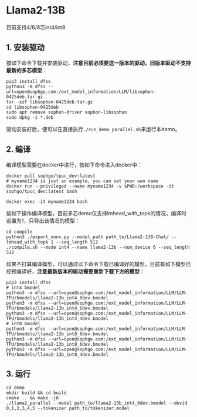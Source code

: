 # Llama2-13B
目前支持4/6/8芯int4/int8
## 1. 安装驱动
按如下命令下载并安装驱动，**注意目前必须要这一版本的驱动，旧版本驱动不支持最新的多芯模型**：
```shell
pip3 install dfss
python3 -m dfss --url=open@sophgo.com:/ext_model_information/LLM/libsophon-0425deb.tar.gz
tar -xzf libsophon-0425deb.tar.gz
cd libsophon-0425deb
sudo apt remove sophon-driver sophon-libsophon
sudo dpkg -i *.deb

```
驱动安装好后，便可以在直接执行`./run_demo_parallel.sh`来运行本demo。

## 2. 编译
编译模型需要在docker中进行，按如下命令进入docker中：
```shell
docker pull sophgo/tpuc_dev:latest
# myname1234 is just an example, you can set your own name
docker run --privileged --name myname1234 -v $PWD:/workspace -it sophgo/tpuc_dev:latest bash

docker exec -it myname1234 bash
```

按如下操作编译模型，目前多芯demo仅支持lmhead_with_topk的情况，编译时设置为1，只导出该情况的模型：
```shell
cd compile
python3 ./export_onnx.py --model_path path_to/Llama2-13B-Chat/ --lmhead_with_topk 1 --seq_length 512
./compile.sh --mode int4 --name llama2-13b --num_device 6 --seq_length 512
```

如果不打算编译模型，可以通过以下命令下载已编译好的模型，目前有如下模型已经预编译好，**注意最新版本的驱动需要重新下载下方的模型**：
```shell
pip3 install dfss
# int4 bmodel
python3 -m dfss --url=open@sophgo.com:/ext_model_information/LLM/LLM-TPU/bmodels/llama2-13b_int4_8dev.bmodel
python3 -m dfss --url=open@sophgo.com:/ext_model_information/LLM/LLM-TPU/bmodels/llama2-13b_int4_6dev.bmodel
python3 -m dfss --url=open@sophgo.com:/ext_model_information/LLM/LLM-TPU/bmodels/llama2-13b_int4_4dev.bmodel
# int8 bmodel
python3 -m dfss --url=open@sophgo.com:/ext_model_information/LLM/LLM-TPU/bmodels/llama2-13b_int8_8dev.bmodel
python3 -m dfss --url=open@sophgo.com:/ext_model_information/LLM/LLM-TPU/bmodels/llama2-13b_int8_6dev.bmodel
python3 -m dfss --url=open@sophgo.com:/ext_model_information/LLM/LLM-TPU/bmodels/llama2-13b_int8_4dev.bmodel
```

## 3. 运行
```shell
cd demo
mkdir build && cd build
cmake .. && make -j8
./llama2_parallel --model path_to/llama2-13b_int4_6dev.bmodel --devid 0,1,2,3,4,5 --tokenizer path_to/tokenizer.model
```
